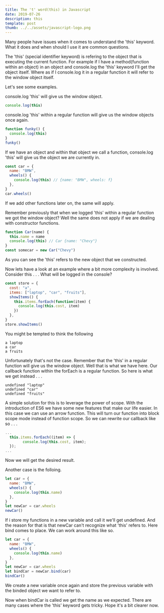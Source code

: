 ```yaml
---
title: The 't' word(this) in Javascript
date: 2019-07-26
description: this
template: post
thumb: ../../assets/javascript-logo.png
---
```


Many people have issues when it comes to understand the <span class="highlight-in-text">'this'</span> keyword. What it does and when should I use it are common questions.

The <span class="highlight-in-text">'this'</span> (special identifier keyword) is refering to the object that is executing the current function.
For example if I have a method(function within an object) in an object and console.log the <span class="highlight-in-text">'this'</span> keyword I'll get the object itself.
Where as if I console.log it in a regular function it will refer to the window object itself.

Let's see some examples.

console.log <span class="highlight-in-text">'this'</span> will give us the window object.

```javascript
console.log(this)
```

console.log <span class="highlight-in-text">'this'</span> within a regular function will give us the window objects once again.

```javascript
function funky() {
  console.log(this)
}
funky()
```

If we have an object and within that object we call a function, console.log <span class="highlight-in-text">'this'</span> will give us the object we are currently in.

```javascript
const car = {
  name: "BMW",
  wheels() {
    console.log(this) // {name: "BMW", wheels: f}
  },
}
car.wheels()
```

If we add other functions later on, the same will apply.

Remember previously that when we logged <span class="highlight-in-text">'this'</span> within a regular function we got the window object?
Well the same does not apply if we are dealing with constructor functions.

```javascript
function Car(name) {
  this.name = name
  console.log(this) // Car {name: "Chevy"}
}
const somecar = new Car("Chevy")
```

As you can see the <span class="highlight-in-text">'this'</span> refers to the new object that we constructed.

Now lets have a look at an example where a bit more complexity is involved.
Consider this . . . What will be logged in the console?

```javascript
const store = {
  cost: "a",
  items: ["laptop", "car", "fruits"],
  showItems() {
    this.items.forEach(function(item) {
      console.log(this.cost, item)
    })
  },
}
store.showItems()
```

You might be tempted to think the following

```
a laptop
a car
a fruits
```

Unfortunately that's not the case. Remember that the <span class="highlight-in-text">'this'</span> in a regular function will give us the window object. Well that is what we have here. Our callback function within the forEach is a regular function.
So here is what we get instead . . .

```
undefined "laptop"
undefined "car"
undefined "fruits"
```

A simple solution for this is to leverage the power of scope. With the introduction of ES6 we have some new features that make our life easier. In this case we can use an arrow function. This will turn our function into block scope mode instead of function scope. So we can rewrite our callback like so . . .

```javascript
...
  this.items.forEach((item) => {
        console.log(this.cost, item);
  });
...
```

Now we will get the desired result.

Another case is the folloing.

```javascript
let car = {
  name: "BMW",
  wheels() {
    console.log(this.name)
  },
}
let newCar = car.wheels
newCar()
```

If i store my functions in a new variable and call it we'll get undefined. And the reason for that is that newCar can't recognize what <span class="highlight-in-text">'this'</span> refers to. Here bind comes to place. We can work around this like so.

```javascript
let car = {
  name: "BMW",
  wheels() {
    console.log(this.name)
  },
}
let newCar = car.wheels
let bindCar = newCar.bind(car)
bindCar()
```

We create a new variable once again and store the previous variable with the binded object we want to refer to.

Now when <span class="highlight-in-text">bindCar</span> is called we get the name as we expected.
There are many cases where the <span class="highlight-in-text">'this'</span> keyword gets tricky. Hope it's a bit clearer now.
